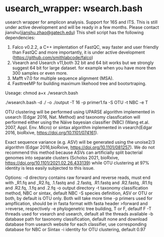 # usearch_wrapper: wsearch.bash
usearch wrapper for amplicon analysis. Support for 16S and ITS. This is still under active development and will be ready in a few months. Please contact jianshu(jianshu.zhao@gatech.edu)
This shell script has the following dependencies:

1. Falco v0.2.2, a C++ implentation of FastQC, way faster and user friendly than FastQC and more importantly, it is under active development (https://github.com/smithlabcode/falco)
2. Vsearch and Usearch v11,both 32 bit and 64 bit works but we strongly suggest 64 bit for large dataset. for example when you have more then 300 samples or even more.
3. Mafft v7.0 for multiple sequence alignment (MSA).
4. FasttreeMP for building maximum likehood tree and bootsrtraping.




Useage: chmod a+x ./wsearch.bash

./wsearch.bash -d ./ -o ./output -T 16 -p primer1.fa -S OTU -t NBC -e T

OTU clustering will be performed using UPARSE algorithm implemented in usearch (Edgar 2016, Nat. Method) and taxonomy classfication will performed either using the Näive bayesian classifier (NBC) (Wang et.al. 2007, Appl. Env. Micro) or sintax algorithm inplemented in vsearch(Edgar 2016, bioRxive, https://doi.org/10.1101/074161).

Exact sequence variance (e.g. ASV) will be generated using the unoise2/3 algorithm (Edgar 2016,bioRxive, https://doi.org/10.1101/081257). We do not recommend this method because ASVs can artificially split bacterial genomes into separate clusters (Scholss 2021, bioRxive, https://doi.org/10.1101/2021.02.26.433139) while OTU clustering at 97% identity is less easily subjected to this issue.

Options:
-d directory contains raw forward and reverse reads, must end with _R1.fq and _R2.fq, .1.fastq and .2.fastq, .R1.fastq and .R2.fastq, .R1.fq and .R2.fq, .1.fq and .2.fq
-o output directory
-t taxonomy classification method, NBC or sintax, default NBC -S species definition, ASV or OTU or both, by default is OTU only. Both will take more time
-p primers used for ampflication, should be in fasta format with fasta header >forward and >reverse, respectively
-e phylogenetric tree building, T or F, defaulf F
-T threads used for vsearch and usearch, default all the threads available
-b database path for taxonomy classification, default none and download database from usearch website for each classifier, use corresponding database for NBC or Sintax
-i identity for OTU clustering, default 0.97
